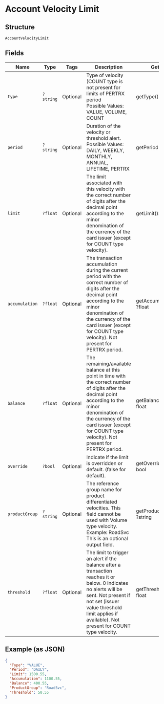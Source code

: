 
# Account Velocity Limit

## Structure

`AccountVelocityLimit`

## Fields

| Name | Type | Tags | Description | Getter | Setter |
|  --- | --- | --- | --- | --- | --- |
| `type` | `?string` | Optional | Type of velocity (COUNT type is not present for limits of PERTRX period<br>Possible Values: VALUE, VOLUME, COUNT | getType(): ?string | setType(?string type): void |
| `period` | `?string` | Optional | Duration of the velocity or threshold alert.<br>Possible Values: DAILY, WEEKLY, MONTHLY, ANNUAL, LIFETIME, PERTRX | getPeriod(): ?string | setPeriod(?string period): void |
| `limit` | `?float` | Optional | The limit associated with this velocity with the correct number of digits after the decimal point according to the minor denomination of the currency of the card issuer (except for COUNT type velocity). | getLimit(): ?float | setLimit(?float limit): void |
| `accumulation` | `?float` | Optional | The transaction accumulation during the current period with the correct number of digits after the decimal point according to the minor denomination of the currency of the card issuer (except for COUNT type velocity). Not present for PERTRX period. | getAccumulation(): ?float | setAccumulation(?float accumulation): void |
| `balance` | `?float` | Optional | The remaining/available balance at this point in time with the correct number of digits after the decimal point according to the minor denomination of the currency of the card issuer (except for COUNT type velocity). Not present for PERTRX period. | getBalance(): ?float | setBalance(?float balance): void |
| `override` | `?bool` | Optional | Indicate if the limit is overridden or default. (false for default). | getOverride(): ?bool | setOverride(?bool override): void |
| `productGroup` | `?string` | Optional | The reference group name for product differentiated velocities. This field cannot be used with Volume type velocity.<br>Example: RoadSvc<br>This is an optional output field. | getProductGroup(): ?string | setProductGroup(?string productGroup): void |
| `threshold` | `?float` | Optional | The limit to trigger an alert if the balance after a transaction reaches it or below. 0 indicates no alerts will be sent. Not present if not set (issuer value threshold limit applies if available). Not present for COUNT type velocity. | getThreshold(): ?float | setThreshold(?float threshold): void |

## Example (as JSON)

```json
{
  "Type": "VALUE",
  "Period": "DAILY",
  "Limit": 1500.55,
  "Accumulation": 1100.55,
  "Balance": 400.55,
  "ProductGroup": "RoadSvc",
  "Threshold": 50.55
}
```

